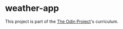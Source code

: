# weather-app

This project is part of the <a href="https://www.theodinproject.com/lessons/550/project_submissions?page=2">The Odin Project</a>'s curriculum.
